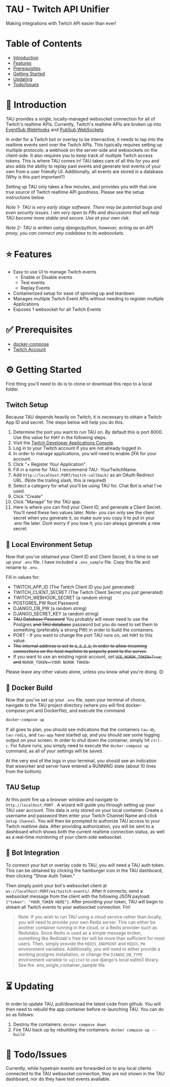 # TAU - Twitch API Unifier

Making integrations with Twitch API easier than ever!

# Table of Contents
- [Introduction](#Introduction)
- [Features](#Features)
- [Prerequisites](#Prerequisites)
- [Getting Started](#Getting-Started)
- [Updating](#Updating)
- [Todo/Issues](#Todo/Issues)

# :microphone: Introduction

TAU provides a single, locally-managed websocket connection for
all of Twitch's realtime APIs. Currently, Twitch's realtime
APIs are broken up into [EventSub WebHooks](https://dev.twitch.tv/docs/eventsub) and [PubSub WebSockets](https://dev.twitch.tv/docs/pubsub).

In order for a Twitch bot or overlay to be interractive, it needs to tap into the realtime events sent over the Twitch APIs. This typically requires setting up multiple protocols: a webhook on the server-side and websockets on the client-side. It also requires you to keep track of multiple Twitch access tokens. This is where TAU comes in! TAU takes care of all
this for you and also adds the ability to replay past events and generate
test events of your own from a user friendly UI. Additionally, all events are stored in a
database. (Why is this part important?)

Setting up TAU only takes a few minutes, and provides you with that
one true source of Twitch realtime API goodness. Please see the
setup instructions below.

_Note 1- TAU is very early stage software. There may be potential bugs
and even security issues. I am very open to PRs and discussions that
will help TAU become more stable and secure. Use at your own risk._

_Note 2- TAU is written using django/python, however, acting as an
API proxy, you can connect any codebase to its websockets._

 # :star: Features

- Easy to use UI to manage Twitch events
  - Enable or Disable events
  - Test events
  - Replay Events
- Containerized setup for ease of spinning up and teardown
- Manages multiple Twitch Event APIs without needing to register multiple Applications
- Exposes 1 websocket for all Twitch Events

# :white_check_mark: Prerequisites

- [docker-compose](https://docs.docker.com/compose/install/)
- [Twitch Account](https://twitch.tv)

# :gear: Getting Started

First thing you'll need to do is to clone or download this repo to a local folder.

## Twitch Setup
Because TAU depends heavily on Twitch, it is necessary to obtain a Twitch App ID and
secret. The steps below will help you do this.

1. Determine the port you want to run TAU on.  By default this is port 8000.  Use this value for `PORT` in the following steps.
1. Visit the [Twitch Developer Applications Console](https://dev.twitch.tv/console/apps).
2. Log in to your Twitch account if you are not already logged in.
3. In order to manage applications, you will need to enable 2FA for your account.
4. Click "+ Register Your Application".
5. Fill in a name for TAU. I recommend TAU- YourTwitchName.
6. Add `http://localhost:PORT/twitch-callback/` as an OAuth Redirect URL. (Note the trailing slash, this is required)
7. Select a category for what you'll be using TAU for. Chat Bot is what I've used.
8. Click "Create"
9. Click "Manage" for the TAU app.
10. Here is where you can find your Client ID, and generate a Client Secret. You'll need these two values later. Note- you can only see the client secret when you generate it, so make sure you copy it to put in your .env file later. Dont worry if you lose it, you can always generate a new secret.

## :house_with_garden: Local Environment Setup
Now that you've obtained your Client ID and Client Secret, it is time to set up your `.env` file. I have included a `.env_sample` file. Copy this file and rename to `.env`.

Fill in values for:
- TWITCH_APP_ID (The Twitch Client ID you just generated)
- TWITCH_CLIENT_SECRET (The Twitch Client Secret you just generated)
- TWITCH_WEBHOOK_SECRET (a random string)
- POSTGRES_PW Root Password
- DJANGO_DB_PW (a random string)
- DJANGO_SECRET_KEY (a random string)
- ~~TAU Database Password~~ 
  You probably will never need to use the Postgres ~~and TAU database~~ password but you do need to set them to something (preferably a strong PW) in order to build the containers. 
- PORT - If you want to change the port TAU runs on, set `PORT` to this value.
- ~~The internal address is set to `0.0.0.0`, in order to allow incoming connections on the host machine to properly point to the server.~~
- If you want to use an existing ngrok account, set ~~`USE_NGROK_TOKEN=True`, and~~ `NGROK_TOKEN=<YOUR NGROK TOKEN>`

Please leave any other values alone, unless you know what you're doing. 😊

## :whale: Docker Build
Now that you've set up your `.env` file, open your terminal of choice, navigate to the TAU project directory (where you will find docker-compose.yml and Dockerfile), and execute the command

```bash
docker-compose up
```

If all goes to plan, you should see indications that the containers `tau-db`, `tau-redis`, and `tau-app` have started up, and you should see some logging output on your screen. In order to shut down the container, simply hit `ctrl-c`.  For future runs, you simply need to execute the `docker-compose up` command, as all of your settings will be saved.

At the very end of the logs in your terminal, you should see an indication that wsworker and server have entered a RUNNING state (about 10 lines from the bottom). 

## TAU Setup 
At this point fire up a browser window and navigate to `http://localhost:PORT` . A wizard will guide you through setting up your TAU user account. This data is only stored on your local container. Create a username and password then enter your Twitch Channel Name and click `Setup Channel`. You will then be prompted to authorize TAU access to your Twitch realtime data. After providing authorization, you will be sent to a dashboard which shows both the current realtime connection status, as well as a real-time monitoring of your client-side websocket.

## :robot: Bot Integration
To connect your bot or overlay code to TAU, you will need a TAU auth token. This can be obtained by clicking the hamburger icon in the TAU dashboard, then clicking "Show Auth Token."

Then simply point your bot's websocket client at `ws://localhost:PORT/ws/twitch-events/`.  After it connects, send a websocket message from the client with the following JSON payload: `{"token": "YOUR_TOKEN HERE"}`.  After providing your token, TAU will begin to stream all Twitch events to your websocket connection.  Fin!

>Note: If you wish to run TAU using a cloud service rather than locally, you will need to provide your own Redis server.  This can either be another container running in the cloud, or a Redis provider such as Redislabs.  Since Redis is used as a simple message broker, something like Redislab's free tier will be more than sufficient for most users.  Then, simply provide the `REDIS_ENDPOINT` and `REDIS_PW` environment variables.  Additionally, you will need to either provide a working postgres installation, or change the `DJANGO_DB_TYPE` environment variable to `sqlite3` to use django's local sqlite3 library.  See the .env_single_container_sample file.

# :hourglass_flowing_sand: Updating

In order to update TAU, pull/download the latest code from github. You will then need to rebuild the app container before re-launching TAU.  You can do so as follows:

1. Destroy the containers: `docker compose down`
2. Fire TAU back up by rebuilding the containers: `docker compose up --build`

# :thought_balloon: Todo/Issues

Currently, while hypetrain events are forwarded on to any local clients connected to the TAU websocket connection, they are not shown in the TAU dashboard, nor do they have test events available.

